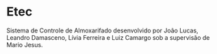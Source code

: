 # Etec

Sistema de Controle de Almoxarifado desenvolvido por João Lucas, Leandro Damasceno, Lívia Ferreira e Luiz Camargo sob a supervisão de Mario Jesus.
